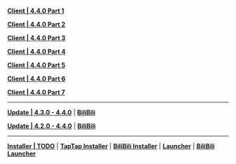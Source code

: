 **[Client | 4.4.0  Part 1](https://autopatchcn.yuanshen.com/client_app/download/pc_zip/20240119183624_htNiHcgyl05jgCo9/YuanShen_4.4.0.zip.001)**

**[Client | 4.4.0  Part 2](https://autopatchcn.yuanshen.com/client_app/download/pc_zip/20240119183624_htNiHcgyl05jgCo9/YuanShen_4.4.0.zip.002)**

**[Client | 4.4.0  Part 3](https://autopatchcn.yuanshen.com/client_app/download/pc_zip/20240119183624_htNiHcgyl05jgCo9/YuanShen_4.4.0.zip.003)**

**[Client | 4.4.0  Part 4](https://autopatchcn.yuanshen.com/client_app/download/pc_zip/20240119183624_htNiHcgyl05jgCo9/YuanShen_4.4.0.zip.004)**

**[Client | 4.4.0  Part 5](https://autopatchcn.yuanshen.com/client_app/download/pc_zip/20240119183624_htNiHcgyl05jgCo9/YuanShen_4.4.0.zip.005)**

**[Client | 4.4.0  Part 6](https://autopatchcn.yuanshen.com/client_app/download/pc_zip/20240119183624_htNiHcgyl05jgCo9/YuanShen_4.4.0.zip.006)**

**[Client | 4.4.0  Part 7](https://autopatchcn.yuanshen.com/client_app/download/pc_zip/20240119183624_htNiHcgyl05jgCo9/YuanShen_4.4.0.zip.007)**

---

**[Update | 4.3.0 - 4.4.0](https://autopatchcn.yuanshen.com/client_app/update/hk4e_cn/18/game_4.3.0_4.4.0_hdiff_HRCcTyjpAfhD9wq0.zip)** | **[BiliBili](https://autopatchcn.yuanshen.com/client_app/update/hk4e_cn/17/game_4.3.0_4.4.0_hdiff_j0hvT4eogEucZQSG.zip)**

**[Update | 4.2.0 - 4.4.0](https://autopatchcn.yuanshen.com/client_app/update/hk4e_cn/18/game_4.2.0_4.4.0_hdiff_47901qy2beP8UYK3.zip)** | **[BiliBili](https://autopatchcn.yuanshen.com/client_app/update/hk4e_cn/17/game_4.2.0_4.4.0_hdiff_CK35jYg89ZOVxupM.zip)**

---

**[Installer | TODO]()** | **[TapTap Installer]()** | **[BiliBili Installer]()** | **[Launcher]()** | **[BiliBili Launcher]()**
